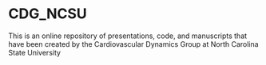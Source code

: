 # CDG_NCSU
This is an online repository of presentations, code, and manuscripts that have been created by the Cardiovascular Dynamics Group at North Carolina State University
